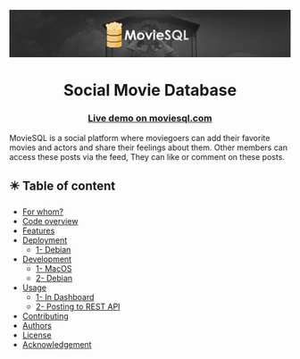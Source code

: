   <p align="center">
<img src="https://raw.githubusercontent.com/Kodluyoruz-NodeJs-Bootcamp/final-project-omerization/master/client/public/moviesql-readme2.png?token=GHSAT0AAAAAABRQEISP44JAE7QOBTFSXTGAYQJHRVA" style="max-width:100%;">
 </p>

<h1 align="center"  >
 Social Movie Database  
</h1>

<h3 align="center">
<a href="https://www.moviesql.com">
    <strong> Live demo on moviesql.com </strong>
</a>
</h3>

<p>
MovieSQL is a social platform where moviegoers can add their favorite movies and actors and share their feelings about them. Other members can access these posts via the feed,
They can like or comment on these posts.
</p>
 


## :eight_pointed_black_star: Table of content

- [For whom?](#-for-whom)
- [Code overview](#eyes-code-overview)
- [Features](#-features)
- [Deployment](#-deployment)
   * [1- Debian](#-deployment)
- [Development](#computer-development)
   * [1- MacOS](#computer-development)
   * [2- Debian](#computer-development)
- [Usage](#trophy-usage)
   * [1- In Dashboard](#1--in-dashboard)
   * [2- Posting to REST API](#2--posting-to-rest-api)
- [Contributing](#-contributing)
- [Authors](#memo-authors)
- [License](#mortar_board-license)
- [Acknowledgement](#mag-acknowledgement)
